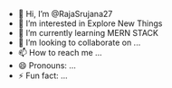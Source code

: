- 👋 Hi, I’m @RajaSrujana27
- 👀 I’m interested in Explore New Things
- 🌱 I’m currently learning MERN STACK
- 💞️ I’m looking to collaborate on ...
- 📫 How to reach me ...
- 😄 Pronouns: ...
- ⚡ Fun fact: ...

<!---
RajaSrujana27/RajaSrujana27 is a ✨ special ✨ repository because its `README.md` (this file) appears on your GitHub profile.
You can click the Preview link to take a look at your changes.
--->

